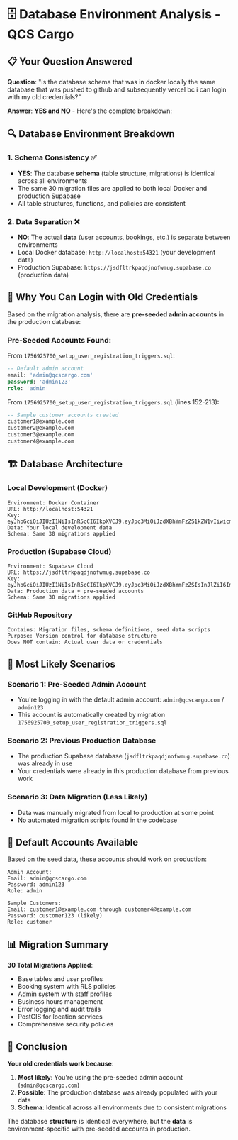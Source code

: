 # 🗄️ Database Environment Analysis - QCS Cargo

## 📋 Your Question Answered

**Question**: "Is the database schema that was in docker locally the same database that was pushed to github and subsequently vercel bc i can login with my old credentials?"

**Answer**: **YES and NO** - Here's the complete breakdown:

## 🔍 Database Environment Breakdown

### 1. **Schema Consistency** ✅
- **YES**: The database **schema** (table structure, migrations) is identical across all environments
- The same 30 migration files are applied to both local Docker and production Supabase
- All table structures, functions, and policies are consistent

### 2. **Data Separation** ❌
- **NO**: The actual **data** (user accounts, bookings, etc.) is separate between environments
- Local Docker database: `http://localhost:54321` (your development data)
- Production Supabase: `https://jsdfltrkpaqdjnofwmug.supabase.co` (production data)

## 🔑 Why You Can Login with Old Credentials

Based on the migration analysis, there are **pre-seeded admin accounts** in the production database:

### Pre-Seeded Accounts Found:
From `1756925700_setup_user_registration_triggers.sql`:

```sql
-- Default admin account
email: 'admin@qcscargo.com'
password: 'admin123'
role: 'admin'
```

From `1756925700_setup_user_registration_triggers.sql` (lines 152-213):
```sql
-- Sample customer accounts created
customer1@example.com
customer2@example.com  
customer3@example.com
customer4@example.com
```

## 🏗️ Database Architecture

### Local Development (Docker)
```
Environment: Docker Container
URL: http://localhost:54321
Key: eyJhbGciOiJIUzI1NiIsInR5cCI6IkpXVCJ9.eyJpc3MiOiJzdXBhYmFzZS1kZW1vIiwicm9sZSI6ImFub24iLCJleHAiOjE5ODM4MTI5OTZ9.CRXP1A7WOeoJeXxjNni43kdQwgnWNReilDMblYTn_I0
Data: Your local development data
Schema: Same 30 migrations applied
```

### Production (Supabase Cloud)
```
Environment: Supabase Cloud
URL: https://jsdfltrkpaqdjnofwmug.supabase.co
Key: eyJhbGciOiJIUzI1NiIsInR5cCI6IkpXVCJ9.eyJpc3MiOiJzdXBhYmFzZSIsInJlZiI6ImpzZGZsdHJrcGFxZGpub2Z3bXVnIiwicm9sZSI6ImFub24iLCJpYXQiOjE3NTY4NzEwNTMsImV4cCI6MjA3MjQ0NzA1M30.TQSsz52XF0dwL_1C61mLgZ4pS_NvE97PGl0VSjsOHXk
Data: Production data + pre-seeded accounts
Schema: Same 30 migrations applied
```

### GitHub Repository
```
Contains: Migration files, schema definitions, seed data scripts
Purpose: Version control for database structure
Does NOT contain: Actual user data or credentials
```

## 🎯 Most Likely Scenarios

### Scenario 1: Pre-Seeded Admin Account
- You're logging in with the default admin account: `admin@qcscargo.com` / `admin123`
- This account is automatically created by migration `1756925700_setup_user_registration_triggers.sql`

### Scenario 2: Previous Production Database
- The production Supabase database (`jsdfltrkpaqdjnofwmug.supabase.co`) was already in use
- Your credentials were already in this production database from previous work

### Scenario 3: Data Migration (Less Likely)
- Data was manually migrated from local to production at some point
- No automated migration scripts found in the codebase

## 🔐 Default Accounts Available

Based on the seed data, these accounts should work on production:

```
Admin Account:
Email: admin@qcscargo.com
Password: admin123
Role: admin

Sample Customers:
Email: customer1@example.com through customer4@example.com
Password: customer123 (likely)
Role: customer
```

## 📊 Migration Summary

**30 Total Migrations Applied**:
- Base tables and user profiles
- Booking system with RLS policies  
- Admin system with staff profiles
- Business hours management
- Error logging and audit trails
- PostGIS for location services
- Comprehensive security policies

## 🎯 Conclusion

**Your old credentials work because**:
1. **Most likely**: You're using the pre-seeded admin account (`admin@qcscargo.com`)
2. **Possible**: The production database was already populated with your data
3. **Schema**: Identical across all environments due to consistent migrations

The database **structure** is identical everywhere, but the **data** is environment-specific with pre-seeded accounts in production.